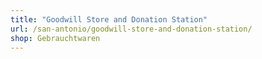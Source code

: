 ```yaml
---
title: "Goodwill Store and Donation Station"
url: /san-antonio/goodwill-store-and-donation-station/
shop: Gebrauchtwaren
---
```

